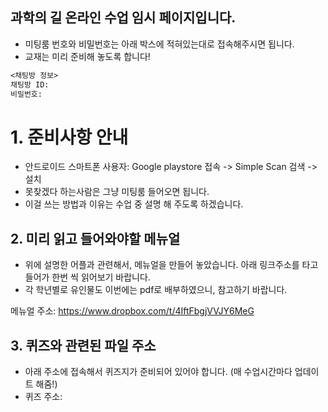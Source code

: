 ## 과학의 길 온라인 수업 임시 페이지입니다.
- 미팅룸 번호와 비밀번호는 아래 박스에 적혀있는대로 접속해주시면 됩니다.
- 교재는 미리 준비해 놓도록 합니다! 

```markdown
<채팅방 정보>
채팅방 ID:
비밀번호:

```
# 1. 준비사항 안내 
- 안드로이드 스마트폰 사용자: Google playstore 접속 -> Simple Scan 검색 -> 설치
- 못찾겠다 하는사람은 그냥 미팅룸 들어오면 됩니다.
- 이걸 쓰는 방법과 이유는 수업 중 설명 해 주도록 하겠습니다.


## 2. 미리 읽고 들어와야할 메뉴얼
- 위에 설명한 어플과 관련해서, 메뉴얼을 만들어 놓았습니다. 아래 링크주소를 타고 들어가 한번 씩 읽어보기 바랍니다.
- 각 학년별로 유인물도 이번에는 pdf로 배부하였으니, 참고하기 바랍니다.

메뉴얼 주소: https://www.dropbox.com/t/4IftFbgjVVJY6MeG


## 3. 퀴즈와 관련된 파일 주소
- 아래 주소에 접속해서 퀴즈지가 준비되어 있어야 합니다. (매 수업시간마다 업데이트 해줌!)
- 퀴즈 주소: 
